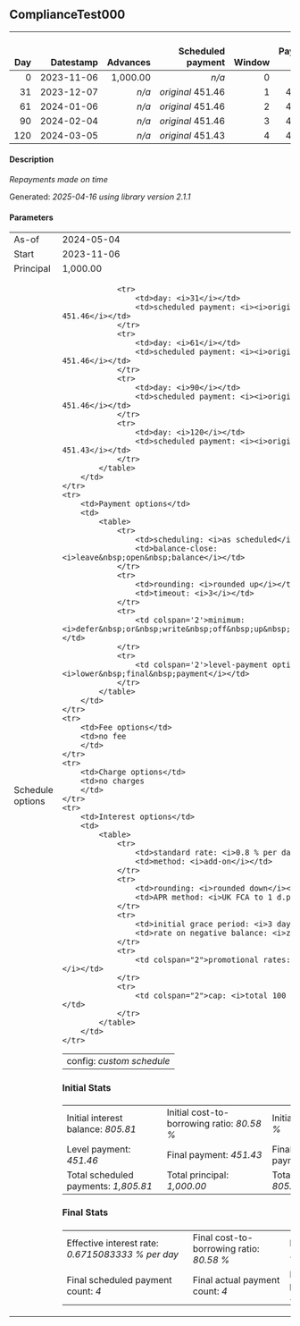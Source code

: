 <h2>ComplianceTest000</h2>
<table>
    <thead style="vertical-align: bottom;">
        <th style="text-align: right;">Day</th>
        <th style="text-align: right;">Datestamp</th>
        <th style="text-align: right;">Advances</th>
        <th style="text-align: right;">Scheduled payment</th>
        <th style="text-align: right;">Window</th>
        <th style="text-align: right;">Payment due</th>
        <th style="text-align: right;">Actual payments</th>
        <th style="text-align: right;">Generated payment</th>
        <th style="text-align: right;">Net effect</th>
        <th style="text-align: right;">Payment status</th>
        <th style="text-align: right;">Balance status</th>
        <th style="text-align: right;">Simple interest</th>
        <th style="text-align: right;">New interest</th>
        <th style="text-align: right;">New charges</th>
        <th style="text-align: right;">Principal portion</th>
        <th style="text-align: right;">Fee portion</th>
        <th style="text-align: right;">Interest portion</th>
        <th style="text-align: right;">Charges portion</th>
        <th style="text-align: right;">Fee refund</th>
        <th style="text-align: right;">Principal balance</th>
        <th style="text-align: right;">Fee balance</th>
        <th style="text-align: right;">Interest balance</th>
        <th style="text-align: right;">Charges balance</th>
        <th style="text-align: right;">Settlement figure</th>
        <th style="text-align: right;">Fee refund if&nbsp;settled</th>
    </thead>
    <tr style="text-align: right;">
        <td class="ci00">0</td>
        <td class="ci01" style="white-space: nowrap;">2023-11-06</td>
        <td class="ci02">1,000.00</td>
        <td class="ci03" style="white-space: nowrap;"><i>n/a<i></td>
        <td class="ci04">0</td>
        <td class="ci05">0.00</td>
        <td class="ci06"><i>n/a</i></td>
        <td class="ci07"><i>n/a</i></td>
        <td class="ci08">0.00</td>
        <td class="ci09"><i>none&nbsp;scheduled</i></td>
        <td class="ci10">open</td>
        <td class="ci13">0.0000</td>
        <td class="ci14">0.0000</td>
        <td class="ci15"><i>n/a</i></td>
        <td class="ci16">0.00</td>
        <td class="ci17">0.00</td>
        <td class="ci18">0.00</td>
        <td class="ci19">0.00</td>
        <td class="ci20">0.00</td>
        <td class="ci21">1,000.00</td>
        <td class="ci22">0.00</td>
        <td class="ci23">805.8100</td>
        <td class="ci24">0.00</td>
        <td class="ci25">1,000.00</td>
        <td class="ci26">0.00</td>
    </tr>
    <tr style="text-align: right;">
        <td class="ci00">31</td>
        <td class="ci01" style="white-space: nowrap;">2023-12-07</td>
        <td class="ci02"><i>n/a</i></td>
        <td class="ci03" style="white-space: nowrap;"><i>original</i> 451.46</td>
        <td class="ci04">1</td>
        <td class="ci05">451.46</td>
        <td class="ci06"><i>confirmed</i>&nbsp;451.46</td>
        <td class="ci07"><i>n/a</i></td>
        <td class="ci08">451.46</td>
        <td class="ci09"><i>payment&nbsp;made</i></td>
        <td class="ci10">open</td>
        <td class="ci13">248.0000</td>
        <td class="ci14">0.0000</td>
        <td class="ci15"><i>n/a</i></td>
        <td class="ci16">0.00</td>
        <td class="ci17">0.00</td>
        <td class="ci18">451.46</td>
        <td class="ci19">0.00</td>
        <td class="ci20">0.00</td>
        <td class="ci21">1,000.00</td>
        <td class="ci22">0.00</td>
        <td class="ci23">354.3500</td>
        <td class="ci24">0.00</td>
        <td class="ci25">796.54</td>
        <td class="ci26">0.00</td>
    </tr>
    <tr style="text-align: right;">
        <td class="ci00">61</td>
        <td class="ci01" style="white-space: nowrap;">2024-01-06</td>
        <td class="ci02"><i>n/a</i></td>
        <td class="ci03" style="white-space: nowrap;"><i>original</i> 451.46</td>
        <td class="ci04">2</td>
        <td class="ci05">451.46</td>
        <td class="ci06"><i>confirmed</i>&nbsp;451.46</td>
        <td class="ci07"><i>n/a</i></td>
        <td class="ci08">451.46</td>
        <td class="ci09"><i>payment&nbsp;made</i></td>
        <td class="ci10">open</td>
        <td class="ci13">240.0000</td>
        <td class="ci14">0.0000</td>
        <td class="ci15"><i>n/a</i></td>
        <td class="ci16">97.11</td>
        <td class="ci17">0.00</td>
        <td class="ci18">354.35</td>
        <td class="ci19">0.00</td>
        <td class="ci20">0.00</td>
        <td class="ci21">902.89</td>
        <td class="ci22">0.00</td>
        <td class="ci23">0.0000</td>
        <td class="ci24">0.00</td>
        <td class="ci25">585.08</td>
        <td class="ci26">0.00</td>
    </tr>
    <tr style="text-align: right;">
        <td class="ci00">90</td>
        <td class="ci01" style="white-space: nowrap;">2024-02-04</td>
        <td class="ci02"><i>n/a</i></td>
        <td class="ci03" style="white-space: nowrap;"><i>original</i> 451.46</td>
        <td class="ci04">3</td>
        <td class="ci05">451.46</td>
        <td class="ci06"><i>confirmed</i>&nbsp;451.46</td>
        <td class="ci07"><i>n/a</i></td>
        <td class="ci08">451.46</td>
        <td class="ci09"><i>payment&nbsp;made</i></td>
        <td class="ci10">open</td>
        <td class="ci13">209.4705</td>
        <td class="ci14">0.0000</td>
        <td class="ci15"><i>n/a</i></td>
        <td class="ci16">451.46</td>
        <td class="ci17">0.00</td>
        <td class="ci18">0.00</td>
        <td class="ci19">0.00</td>
        <td class="ci20">0.00</td>
        <td class="ci21">451.43</td>
        <td class="ci22">0.00</td>
        <td class="ci23">0.0000</td>
        <td class="ci24">0.00</td>
        <td class="ci25">343.09</td>
        <td class="ci26">0.00</td>
    </tr>
    <tr style="text-align: right;">
        <td class="ci00">120</td>
        <td class="ci01" style="white-space: nowrap;">2024-03-05</td>
        <td class="ci02"><i>n/a</i></td>
        <td class="ci03" style="white-space: nowrap;"><i>original</i> 451.43</td>
        <td class="ci04">4</td>
        <td class="ci05">451.43</td>
        <td class="ci06"><i>confirmed</i>&nbsp;451.43</td>
        <td class="ci07"><i>n/a</i></td>
        <td class="ci08">451.43</td>
        <td class="ci09"><i>payment&nbsp;made</i></td>
        <td class="ci10">closed</td>
        <td class="ci13">108.3432</td>
        <td class="ci14">0.0000</td>
        <td class="ci15"><i>n/a</i></td>
        <td class="ci16">451.43</td>
        <td class="ci17">0.00</td>
        <td class="ci18">0.00</td>
        <td class="ci19">0.00</td>
        <td class="ci20">0.00</td>
        <td class="ci21">0.00</td>
        <td class="ci22">0.00</td>
        <td class="ci23">0.0000</td>
        <td class="ci24">0.00</td>
        <td class="ci25">0.00</td>
        <td class="ci26">0.00</td>
    </tr>
</table>

<h4>Description</h4>
<p><i>Repayments made on time</i></p>
<p>Generated: <i>2025-04-16 using library version 2.1.1</i></p>
<h4>Parameters</h4>
<table>
    <tr>
        <td>As-of</td>
        <td>2024-05-04</td>
    </tr>
    <tr>
        <td>Start</td>
        <td>2023-11-06</td>
    </tr>
    <tr>
        <td>Principal</td>
        <td>1,000.00</td>
    </tr>
    <tr>
        <td>Schedule options</td>
        <td>
            <table>
                <tr>
                    <td colspan="2">config: <i>custom schedule</i></td>
                </tr>
                
                <tr>
                    <td>day: <i>31</i></td>
                    <td>scheduled payment: <i><i>original</i> 451.46</i></td>
                </tr>
                <tr>
                    <td>day: <i>61</i></td>
                    <td>scheduled payment: <i><i>original</i> 451.46</i></td>
                </tr>
                <tr>
                    <td>day: <i>90</i></td>
                    <td>scheduled payment: <i><i>original</i> 451.46</i></td>
                </tr>
                <tr>
                    <td>day: <i>120</i></td>
                    <td>scheduled payment: <i><i>original</i> 451.43</i></td>
                </tr>
            </table>
        </td>
    </tr>
    <tr>
        <td>Payment options</td>
        <td>
            <table>
                <tr>
                    <td>scheduling: <i>as scheduled</i></td>
                    <td>balance-close: <i>leave&nbsp;open&nbsp;balance</i></td>
                </tr>
                <tr>
                    <td>rounding: <i>rounded up</i></td>
                    <td>timeout: <i>3</i></td>
                </tr>
                <tr>
                    <td colspan='2'>minimum: <i>defer&nbsp;or&nbsp;write&nbsp;off&nbsp;up&nbsp;to&nbsp;0.50</i></td>
                </tr>
                <tr>
                    <td colspan='2'>level-payment option: <i>lower&nbsp;final&nbsp;payment</i></td>
                </tr>
            </table>
        </td>
    </tr>
    <tr>
        <td>Fee options</td>
        <td>no fee
        </td>
    </tr>
    <tr>
        <td>Charge options</td>
        <td>no charges
        </td>
    </tr>
    <tr>
        <td>Interest options</td>
        <td>
            <table>
                <tr>
                    <td>standard rate: <i>0.8 % per day</i></td>
                    <td>method: <i>add-on</i></td>
                </tr>
                <tr>
                    <td>rounding: <i>rounded down</i></td>
                    <td>APR method: <i>UK FCA to 1 d.p.</i></td>
                </tr>
                <tr>
                    <td>initial grace period: <i>3 day(s)</i></td>
                    <td>rate on negative balance: <i>zero</i></td>
                </tr>
                <tr>
                    <td colspan="2">promotional rates: <i><i>n/a</i></i></td>
                </tr>
                <tr>
                    <td colspan="2">cap: <i>total 100 %; daily 0.8 %</td>
                </tr>
            </table>
        </td>
    </tr>
</table>
<h4>Initial Stats</h4>
<table>
    <tr>
        <td>Initial interest balance: <i>805.81</i></td>
        <td>Initial cost-to-borrowing ratio: <i>80.58 %</i></td>
        <td>Initial APR: <i>1988.9 %</i></td>
    </tr>
    <tr>
        <td>Level payment: <i>451.46</i></td>
        <td>Final payment: <i>451.43</i></td>
        <td>Final scheduled payment day: <i>120</i></td>
    </tr>
    <tr>
        <td>Total scheduled payments: <i>1,805.81</i></td>
        <td>Total principal: <i>1,000.00</i></td>
        <td>Total interest: <i>805.81</i></td>
    </tr>
</table>

<h4>Final Stats</h4>
<table>
    <tr>
        <td>Effective interest rate: <i>0.6715083333 % per day</i></td>
        <td>Final cost-to-borrowing ratio: <i>80.58 %</i></td>
        <td>Final APR: <i>1988.9 %</i></td>
    </tr>
    <tr>
        <td>Final scheduled payment count: <i>4</i></td>
        <td>Final actual payment count: <i>4</i></td>
        <td>Final actual payment day: <i>120</i></td>
    </tr>
</table>
